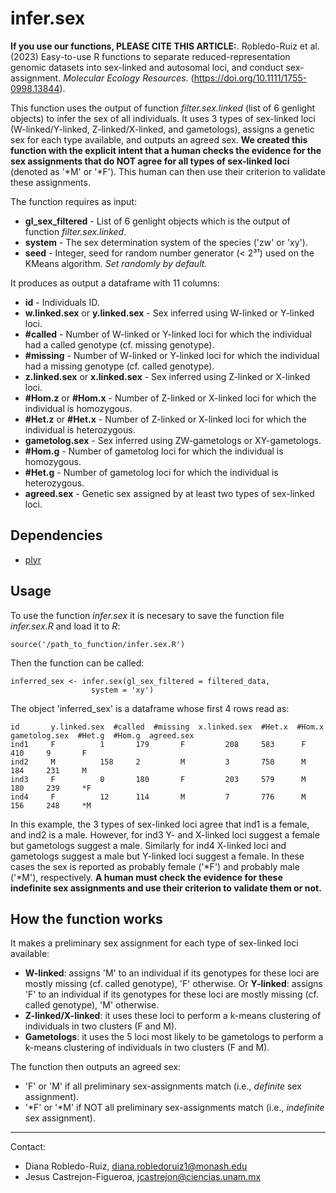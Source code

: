 # infer.sex
**If you use our functions, PLEASE CITE THIS ARTICLE:**. 
Robledo-Ruiz et al. (2023) Easy-to-use R functions to separate reduced-representation genomic datasets into sex-linked and autosomal loci, and conduct sex-assignment. _Molecular Ecology Resources_. (https://doi.org/10.1111/1755-0998.13844).

This function uses the output of function *filter.sex.linked* (list of 6 genlight objects) to infer the sex of all individuals. It uses 3 types of sex-linked loci (W-linked/Y-linked, Z-linked/X-linked, and gametologs), assigns a genetic sex for each type available, and outputs an agreed sex. **We created this function with the explicit intent that a human checks the evidence for the sex assignments that do NOT agree for all types of sex-linked loci** (denoted as '*M' or '*F'). This human can then use their criterion to validate these assignments.

The function requires as input:
- **gl_sex_filtered** - List of 6 genlight objects which is the output of function *filter.sex.linked*.
- **system** - The sex determination system of the species ('zw' or 'xy').
- **seed** - Integer, seed for random number generator (< 2³¹) used on the KMeans algorithm. *Set randomly by default.*

It produces as output a dataframe with 11 columns:
- **id** - Individuals ID.
- **w.linked.sex** or **y.linked.sex** - Sex inferred using W-linked or Y-linked loci.
- **#called** - Number of W-linked or Y-linked loci for which the individual had a called genotype (cf. missing genotype).
- **#missing** - Number of W-linked or Y-linked loci for which the individual had a missing genotype (cf. called genotype).
- **z.linked.sex** or **x.linked.sex** - Sex inferred using Z-linked or X-linked loci.
- **#Hom.z** or **#Hom.x** - Number of Z-linked or X-linked loci for which the individual is homozygous.
- **#Het.z** or **#Het.x** - Number of Z-linked or X-linked loci for which the individual is heterozygous.
- **gametolog.sex** - Sex inferred using ZW-gametologs or XY-gametologs.
- **#Hom.g** - Number of gametolog loci for which the individual is homozygous.
- **#Het.g** - Number of gametolog loci for which the individual is heterozygous.
- **agreed.sex** - Genetic sex assigned by at least two types of sex-linked loci.

## Dependencies

- [plyr](https://cran.r-project.org/web/packages/plyr/index.html)

## Usage

To use the function *infer.sex* it is necesary to save the function file *infer.sex.R* and load it to *R*:

```
source('/path_to_function/infer.sex.R')
```

Then the function can be called: 

```
inferred_sex <- infer.sex(gl_sex_filtered = filtered_data,
		      	  system = 'xy')
```

The object 'inferred_sex' is a dataframe whose first 4 rows read as: 

```
id       y.linked.sex  #called  #missing  x.linked.sex  #Het.x  #Hom.x  gametolog.sex  #Het.g  #Hom.g  agreed.sex
ind1     F      	1      	179       F     	208   	583      F     		410    	9     	F
ind2     M     		158     2         M      	3    	750      M     		184   	231    	M
ind3     F      	0     	180       F     	203   	579      M     		180   	239   	*F
ind4     F     		12     	114       M      	7    	776      M     		156   	248   	*M
```
In this example, the 3 types of sex-linked loci agree that ind1 is a female, and ind2 is a male. However, for ind3 Y- and X-linked loci suggest a female but gametologs suggest a male. Similarly for ind4 X-linked loci and gametologs suggest a male but Y-linked loci suggest a female. In these cases the sex is reported as probably female ('*F') and probably male ('*M'), respectively. **A human must check the evidence for these indefinite sex assignments and use their criterion to validate them or not.**

## How the function works
It makes a preliminary sex assignment for each type of sex-linked loci available:
- **W-linked**: assigns 'M' to an individual if its genotypes for these loci are mostly missing (cf. called genotype), 'F' otherwise. Or **Y-linked**: assigns 'F' to an individual if its genotypes for these loci are mostly missing (cf. called genotype), 'M' otherwise.
- **Z-linked/X-linked**: it uses these loci to perform a k-means clustering of individuals in two clusters (F and M).
- **Gametologs**: it uses the 5 loci most likely to be gametologs to perform a k-means clustering of individuals in two clusters (F and M).
	
The function then outputs an agreed sex:
- 'F' or 'M' if all preliminary sex-assignments match (i.e., *definite* sex assignment).
- '*F' or '*M' if NOT all preliminary sex-assignments match (i.e., *indefinite* sex assignment).


---------------------------------------------------------------------------
Contact:
- Diana Robledo-Ruiz, diana.robledoruiz1@monash.edu
- Jesus Castrejon-Figueroa, jcastrejon@ciencias.unam.mx
